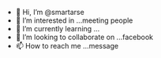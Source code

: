 - 👋 Hi, I’m @smartarse
- 👀 I’m interested in ...meeting people
- 🌱 I’m currently learning ...
- 💞️ I’m looking to collaborate on ...facebook
- 📫 How to reach me ...message 

<!---
smartarse/smartarse is a ✨ special ✨ repository because its `README.md` (this file) appears on your GitHub profile.
You can click the Preview link to take a look at your changes.
--->
